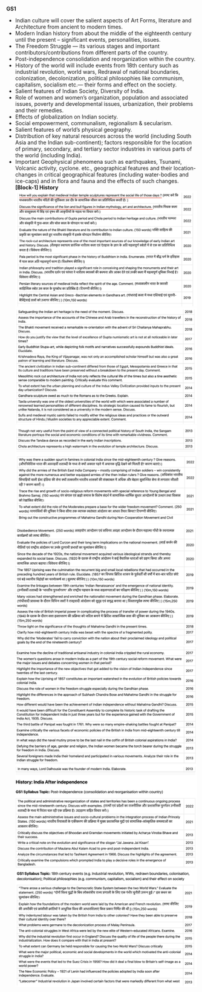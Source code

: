 **GS1**

- Indian culture will cover the salient aspects of Art Forms, literature and Architecture from ancient to modern times.
- Modern Indian history from about the middle of the eighteenth century until the present – significant events, personalities, issues.
- The Freedom Struggle — its various stages and important contributors/contributions from different parts of the country.
- Post-independence consolidation and reorganization within the country.
- History of the world will include events from 18th century such as industrial revolution, world wars, Redrawal of national boundaries, colonization, decolonization, political philosophies like communism, capitalism, socialism etc.— their forms and effect on the society.
- Salient features of Indian Society, Diversity of India.
- Role of women and women’s organization, population and associated issues, poverty and developmental issues, urbanization, their problems and their remedies.
- Effects of globalization on Indian society.
- Social empowerment, communalism, regionalism & secularism.
- Salient features of world’s physical geography.
- Distribution of key natural resources across the world (including South Asia and the Indian sub-continent); factors responsible for the location of primary, secondary, and tertiary sector industries in various parts of the world (including India).
- Important Geophysical phenomena such as earthquakes, Tsunami, Volcanic activity, cyclone. etc., geographical features and their location-changes in critical geographical features (including water-bodies and ice-caps) and in flora and fauna and the effects of such changes.  
**[Block-1] History**
 ![How will you explain that medieval Indian temple s...](Obsidian-files/Media/Exported%20image%2020250607043850-0.png)  
![Safeguarding the Indian art heritage is the need o...](Obsidian-files/Media/Exported%20image%2020250607043856-1.png)  
![Though not very useful from the point of view of a...](Obsidian-files/Media/Exported%20image%2020250607043858-2.png)  
![Why was there a sudden spurt in famines in colonia...](Obsidian-files/Media/Exported%20image%2020250607043900-3.png)  
![Disobedience Movement 250 words Evaluate the polic...](Obsidian-files/Media/Exported%20image%2020250607043902-4.png)  
![Examine how the decline of traditional artisanal i...](Obsidian-files/Media/Exported%20image%2020250607043905-5.png)  
![In many ways Lord Dalhousie was the founder of mod...](Obsidian-files/Media/Exported%20image%2020250607043907-6.png)  
![GSI Syllabus Topic 18th century events eg Industri...](Obsidian-files/Media/Exported%20image%2020250607043909-7.png)